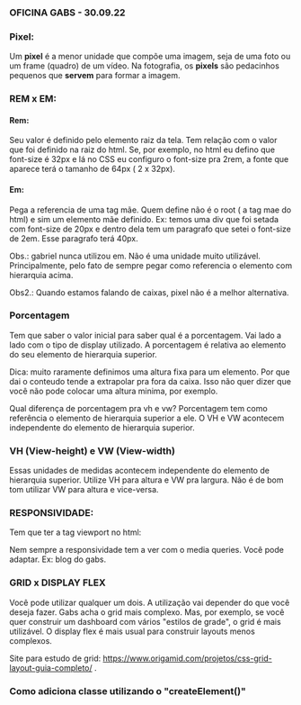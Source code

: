### **OFICINA GABS - 30.09.22**

### Pixel:

Um **pixel** é a menor unidade que compõe uma imagem, seja de uma foto ou um frame (quadro) de um vídeo. Na fotografia, os **pixels** são pedacinhos pequenos que **servem** para formar a imagem.

### REM x EM:

#### Rem: 

Seu valor é definido pelo elemento raiz da tela. Tem relação com o valor que foi definido na raiz do html. Se, por exemplo, no html eu defino que font-size é 32px e lá no CSS eu configuro o font-size pra 2rem, a fonte que aparece terá o tamanho de 64px ( 2 x 32px). 

#### Em:

Pega a referencia de uma tag mãe. Quem define não é o root ( a tag mae do html) e sim um elemento mãe definido. Ex: temos uma div que foi setada com font-size de 20px e dentro dela tem um paragrafo que setei o font-size de 2em. Esse paragrafo terá 40px.

Obs.: gabriel nunca utilizou em. Não é uma unidade muito utilizável. Principalmente, pelo fato de sempre pegar como referencia o elemento com hierarquia acima.

Obs2.: Quando estamos falando de caixas, pixel não é a melhor alternativa. 

### Porcentagem

Tem que saber o valor inicial para saber qual é a porcentagem. Vai lado a lado com o tipo de display utilizado. A porcentagem é relativa ao elemento do seu elemento de hierarquia superior.

Dica: muito raramente definimos uma altura fixa para um elemento. Por que dai o conteudo tende a extrapolar pra fora da caixa. Isso não quer dizer que você não pode colocar uma altura minima, por exemplo.

Qual diferença de porcentagem pra vh e vw? Porcentagem tem como referência o elemento de hierarquia superior a ele. O VH e VW acontecem independente do elemento de hierarquia superior.

### VH (View-height) e VW (View-width)

Essas unidades de medidas acontecem independente do elemento de hierarquia superior. Utilize VH para altura e VW pra largura. Não é de bom tom utilizar VW para altura e vice-versa.

### RESPONSIVIDADE:

Tem que ter a tag viewport no html: 

<meta name="viewport" content="width=device-width, initial-scale=1.0">


Nem sempre a responsividade tem a ver com o media queries. Você pode adaptar. Ex: blog do gabs. 

### GRID  x DISPLAY FLEX

Você pode utilizar qualquer um dois. A utilização vai depender do que você deseja fazer. Gabs acha o grid mais complexo. Mas, por exemplo, se você quer construir um dashboard com vários "estilos de grade", o grid é mais utilizável. O display flex é mais usual para construir layouts menos complexos.

Site para estudo de grid: https://www.origamid.com/projetos/css-grid-layout-guia-completo/ .

### Como adiciona classe utilizando o "createElement()"

<script>
    const elemento = document.createElement('div');

elemento.classList.add('minha-div-do-js');
</script>

<style>
    .minha-div-do-js {
        background: tomato;
       }            
</style>

